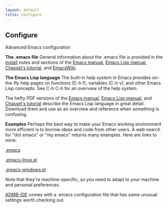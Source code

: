 ```yaml
---
layout: default
title: Configure
---
```


Configure
---------

Advanced Emacs configuration

**The .emacs file**
General information about the .emacs file is provided in the [Install](install.html) notes and sections of the [Emacs manual](http://www.gnu.org/software/emacs/manual/html_node/emacs/Init-File.html), [Emacs Lisp manual](http://www.gnu.org/software/emacs/manual/html_node/elisp/Init-File.html), [Chassel's tutorial](http://www.gnu.org/software/emacs/emacs-lisp-intro/html_node/Emacs-Initialization.html), and [EmacsWiki](http://www.emacswiki.org/emacs/InitFile).

**The Emacs Lisp language**
The built-in help system in Emacs provides on-the-fly help pages on functions (C-h f), variables (C-h v), and other Emacs Lisp concepts. See C-h C-h for an overview of the help system.

The hefty PDF versions of the [Emacs manual](http://www.gnu.org/software/emacs/manual/pdf/emacs.pdf), [Emacs Lisp manual](http://www.gnu.org/software/emacs/manual/pdf/elisp.pdf), and [Chassel's tutorial](http://www.gnu.org/software/emacs/manual/pdf/emacs-lisp-intro.pdf) describe the Emacs Lisp language in great detail. Download them and use as an overview and reference when something is confusing.

**Examples**
Perhaps the best way to make your Emacs working environment more efficient is to borrow ideas and code from other users. A web search for "dot emacs" or "my emacs" returns many examples. Here are links to mine:

[.emacs](http://www.hafro.is/~arnima/.emacs)

[.emacs-linux.el](http://www.hafro.is/~arnima/.emacs-linux.el)

[.emacs-windows.el](http://www.hafro.is/~arnima/.emacs-windows.el)

Note that they're machine-specific, so you need to adapt to your machine and personal preferences.

[ADMB-IDE](/tools/admb-ide/) comes with a .emacs configuration file that has some unusual settings worth checking out.
